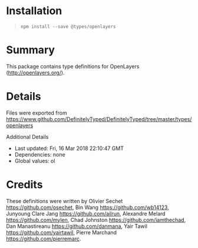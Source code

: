 # Installation
> `npm install --save @types/openlayers`

# Summary
This package contains type definitions for OpenLayers (http://openlayers.org/).

# Details
Files were exported from https://www.github.com/DefinitelyTyped/DefinitelyTyped/tree/master/types/openlayers

Additional Details
 * Last updated: Fri, 16 Mar 2018 22:10:47 GMT
 * Dependencies: none
 * Global values: ol

# Credits
These definitions were written by Olivier Sechet <https://github.com/osechet>, Bin Wang <https://github.com/wb14123>, Junyoung Clare Jang <https://github.com/ailrun>, Alexandre Melard <https://github.com/mylen>, Chad Johnston <https://github.com/iamthechad>, Dan Manastireanu <https://github.com/danmana>, Yair Tawil <https://github.com/yairtawil>, Pierre Marchand <https://github.com/pierremarc>.
